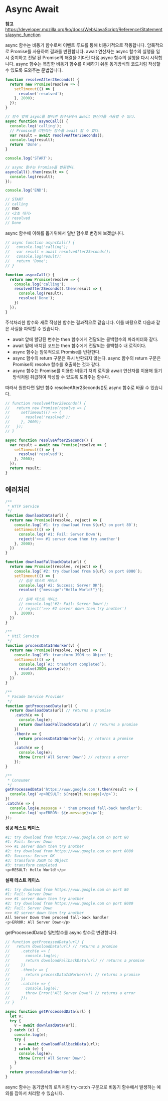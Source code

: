 # Async Await

**참고**  
https://developer.mozilla.org/ko/docs/Web/JavaScript/Reference/Statements/async_function

async 함수는 비동기 함수로써 이벤트 루프를 통해 비동기적으로 작동합니다. 암묵적으로 Promise를 사용하여 결과를 반환합니다. await 연산자는 async 함수의 실행을 일시 중지하고 전달 된 Promise의 해결을 기다린 다음 async 함수의 실행을 다시 시작합니다. async 함수는 복잡한 비동기 함수를 이해하기 쉬운 동기방식의 코드처럼 작성할 수 있도록 도와주는 문법입니다.

```js
function resolveAfter2Seconds() {
  return new Promise(resolve => {
    setTimeout(() => {
      resolve('resolved');
    }, 2000);
  });
}

// 함수 앞에 async를 붙이면 함수내에서 await 연산자를 사용할 수 있다.
async function asyncCall() {
  console.log('calling');
  // Promise를 리턴하는 함수를 await 할 수 있다.
  var result = await resolveAfter2Seconds();
  console.log(result);
  return 'Done';
}

console.log('START');

// async 함수는 Promise를 반환한다.
asyncCall().then(result => {
  console.log(result);
});

console.log('END');

// START
// calling
// END
// <2초 대기>
// resolved
// Done
```

async 함수에 이해를 돕기위해서 일반 함수로 변경해 보겠습니다.

```js
// async function asyncCall() {
//   console.log('calling');
//   var result = await resolveAfter2Seconds();
//   console.log(result);
//   return 'Done';
// }

function asyncCall() {
  return new Promise(resolve => {
    console.log('calling');
    resolveAfter2Seconds().then(result => {
      console.log(result);
      resolve('Done');
    })
  });
}
```

주석처리한 함수와 새로 작성한 함수는 결과적으로 같습니다. 이를 바탕으로 다음과 같은 사실을 파악할 수 있습니다.

* await 앞에 할당된 변수는 then 함수에게 전달되는 콜백함수의 파라미터와 같다.
* await 밑에 배치된 코드는 then 함수에게 전달되는 콜백함수 내 로직이다.
* async 함수는 암묵적으로 Promise를 반환한다.
* async 함수의 return 구문은 즉시 반환되지 않는다. async 함수의 return 구문은 Promise의 resolve 함수를 호출하는 것과 같다.
* async 함수는 Promise를 이용한 비동기 처리 로직을 await 연산자를 이용해 동기방식처럼 취급하여 작성할 수 있도록 도와주는 함수다.

따라서 원한다면 일반 함수 resolveAfter2Seconds()도 async 함수로 바꿀 수 있습니다.

```js
// function resolveAfter2Seconds() {
//   return new Promise(resolve => {
//     setTimeout(() => {
//       resolve('resolved');
//     }, 2000);
//   });
// }

async function resolveAfter2Seconds() {
  var result = await new Promise(resolve => {
    setTimeout(() => {
      resolve('resolved');
    }, 2000);
  });
  return result;
}
```

## 에러처리

```js
/**
 * HTTP Service
 */
function downloadData(url) {
  return new Promise((resolve, reject) => {
    console.log(`#1: try download from ${url} on port 80`);
    setTimeout(() => {
      console.log('#1: Fail: Server Down');
      reject('>>> #1 server down then try another')
    }, 2000);
  })
}

function downloadFallbackData(url) {
  return new Promise((resolve, reject) => {
    console.log(`#2: try download from ${url} on port 8080`);
    setTimeout(() => {
      // 성공 테스트 케이스
      console.log('#2: Success: Server OK');
      resolve('{"message":"Hello World!"}');
      
      // 실패 테스트 케이스
      // console.log('#2: Fail: Server Down');
      // reject('>>> #2 server down then try another')
    }, 2000);
  })
}

/**
 * Util Service
 */
function processDataInWorker(v) {
  return new Promise((resolve, reject) => {
    console.log(`#3: transform JSON to Object`);
    setTimeout(() => {
      console.log(`#3: transform completed`);
      resolve(JSON.parse(v));
    }, 2000);
  })
}

/**
 * Facade Service Provider
 */
function getProcessedData(url) {
  return downloadData(url) // returns a promise
    .catch(e => {
      console.log(e);
      return downloadFallbackData(url) // returns a promise
    })
    .then(v => {
      return processDataInWorker(v); // returns a promise
    })
    .catch(e => {
      console.log(e);
      throw Error('All Server Down') // returns a error
    });
}

/**
 * Consumer
 */
getProcessedData('https://www.google.com').then(result => {
  console.log(`<p>RESULT: ${result.message}</p>`);
})
.catch(e => {
  console.log(e.message + ' then proceed fall-back handler');
  console.log(`<p>ERROR: ${e.message}</p>`);
});
```

**성공 테스트 케이스**

```bash
#1: try download from https://www.google.com on port 80
#1: Fail: Server Down
>>> #1 server down then try another
#2: try download from https://www.google.com on port 8080
#2: Success: Server OK
#3: transform JSON to Object
#3: transform completed
<p>RESULT: Hello World!</p>
```

**실패 테스트 케이스**

```bash
#1: try download from https://www.google.com on port 80
#1: Fail: Server Down
>>> #1 server down then try another
#2: try download from https://www.google.com on port 8080
#2: Fail: Server Down
>>> #2 server down then try another
All Server Down then proceed fall-back handler
<p>ERROR: All Server Down</p>
```

getProcessedData() 일반함수를 async 함수로 변경합니다.

```js
// function getProcessedData(url) {
//   return downloadData(url) // returns a promise
//     .catch(e => {
//       console.log(e);
//       return downloadFallbackData(url) // returns a promise
//     })
//     .then(v => {
//       return processDataInWorker(v); // returns a promise
//     })
//     .catch(e => {
//       console.log(e);
//       throw Error('All Server Down') // returns a error
//     });
// }

async function getProcessedData(url) {
  let v;
  try {
    v = await downloadData(url);
  } catch (e) {
    console.log(e);
    try {
      v = await downloadFallbackData(url);
    } catch (e) {
      console.log(e);
      throw Error('All Server Down')
    }
  }
  return processDataInWorker(v);
}
```

async 함수는 동기방식의 로직처럼 try-catch 구문으로 비동기 함수에서 발생하는 예외를 잡아서 처리할 수 있습니다.
